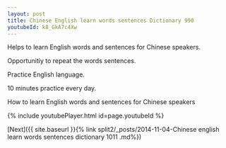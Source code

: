 ```yaml
---
layout: post
title: Chinese English learn words sentences Dictionary 990 
youtubeId: k8_GkA7c4Xw
---
```

 
 
Helps to learn English words and sentences for Chinese speakers.

Opportunitiy to repeat the words sentences. 

Practice English language. 
 
10 minutes practice every day. 
 
How to learn English words and sentences for Chinese speakers 
 
{% include youtubePlayer.html id=page.youtubeId %}
 
 
[Next]({{ site.baseurl }}{% link  split2/_posts/2014-11-04-Chinese english learn words sentences dictionary 1011 .md%})
 
